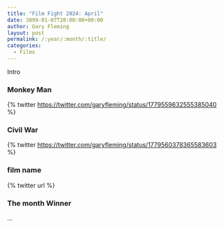 ```yaml
---
title: "Film Fight 2024: April"
date: 3899-01-07T20:00:00+00:00
author: Gary Fleming
layout: post
permalink: /:year/:month/:title/
categories:
  - Films
---
```


Intro

### Monkey Man

{% twitter https://twitter.com/garyfleming/status/1779559632555385040 %}

### Civil War

{% twitter https://twitter.com/garyfleming/status/1779560378365583603 %}

### film name

{% twitter url %}


### The month Winner

...

